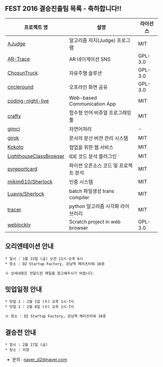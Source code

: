## FEST 2016 결승진출팀 목록 - 축하합니다!!

프로젝트 명| 설명 | 라이선스
----|----|----
[AJudge](https://github.com/AJudge-team/Ajudge)|알고리즘 저지(Judge) 프로그램|MIT
[AR-Trace](https://github.com/siosio34/AR-Trace)|AR 네이게이션 SNS|GPL-3.0
[ChosunTruck](https://github.com/bethesirius/ChosunTruck/graphs/contributors)|자유주행 솔루션|GPL-3.0
[circleround](https://github.com/huujee/circleround)|오프라인 화면 공유|GPL-3.0
[coding-night-live](https://github.com/punkyoon/coding-night-live)|Web-based Communication App|MIT
[crafty](https://github.com/PJunhyuk/crafty)|함수형 언어 비쥬얼 프로그래밍 툴|MIT
[gimci](https://github.com/gimci/gimci)|자연어처리|-
[girok](https://github.com/seokju-na/girok.git)|문서의 분산 버전 관리 시스템|MIT
[Kokoto](https://github.com/hatamake/kokoto)|협업을 위한 웹 서비스|MIT
[LighthouseClassBrowser](https://github.com/Red-Portal/LighthouseClassBrowser)|IDE 코드 분석 플러그인|MIT
[pyreportcard](https://github.com/mingrammer/pyreportcard)|파이썬 오픈소스 코드 및 프로젝트 분석|MIT
[mjkim610/Sherlock](https://github.com/mjkim610/sherlock)|인증 시스템|MIT
[Luavis/Sherlock](https://github.com/Luavis/sherlock)|batch 파일생성 trans compiler|MIT
[tracer](https://github.com/sn0wle0pard/tracer)|python 알고리즘 시각화 라이브러리|MIT
[weblockly](https://github.com/lawrence-kaybob/weblockly)|Scratch project in web browser |GPL-3.0

## 오리엔테이션 안내

```
* 일시 : 1월 13일 (금) 오전 11시-오후 6시
* 장소 : D2 Startup Factory, 강남역 메리츠타워 16층

※ 상세내용은 전달드린 메일을 참고해주시기 바랍니다.
```

## 밋업일정  안내
```
* 밋업 1 : 2월 1일 (수) 오후 1시-7시
* 밋업 2 : 2월 8일 (수) 오후 1시-7시

※ 장소 : D2 Startup Factory, 강남역 메리츠타워 16층
```

## 결승전 안내
```
* 일시 : 2월 17일 (금)
* 장소 : 미정
```

* 문의 : naver_d2@naver.com
